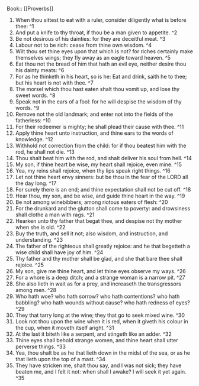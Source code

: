  Book:: [[Proverbs]]
 1. When thou sittest to eat with a ruler, consider diligently what is before thee: ^1
 2. And put a knife to thy throat, if thou be a man given to appetite. ^2
 3. Be not desirous of his dainties: for they are deceitful meat. ^3
 4. Labour not to be rich: cease from thine own wisdom. ^4
 5. Wilt thou set thine eyes upon that which is not? for riches certainly make themselves wings; they fly away as an eagle toward heaven. ^5
 6. Eat thou not the bread of him that hath an evil eye, neither desire thou his dainty meats: ^6
 7. For as he thinketh in his heart, so is he: Eat and drink, saith he to thee; but his heart is not with thee. ^7
 8. The morsel which thou hast eaten shalt thou vomit up, and lose thy sweet words. ^8
 9. Speak not in the ears of a fool: for he will despise the wisdom of thy words. ^9
 10. Remove not the old landmark; and enter not into the fields of the fatherless: ^10
 11. For their redeemer is mighty; he shall plead their cause with thee. ^11
 12. Apply thine heart unto instruction, and thine ears to the words of knowledge. ^12
 13. Withhold not correction from the child: for if thou beatest him with the rod, he shall not die. ^13
 14. Thou shalt beat him with the rod, and shalt deliver his soul from hell. ^14
 15. My son, if thine heart be wise, my heart shall rejoice, even mine. ^15
 16. Yea, my reins shall rejoice, when thy lips speak right things. ^16
 17. Let not thine heart envy sinners: but be thou in the fear of the LORD all the day long. ^17
 18. For surely there is an end; and thine expectation shall not be cut off. ^18
 19. Hear thou, my son, and be wise, and guide thine heart in the way. ^19
 20. Be not among winebibbers; among riotous eaters of flesh: ^20
 21. For the drunkard and the glutton shall come to poverty: and drowsiness shall clothe a man with rags. ^21
 22. Hearken unto thy father that begat thee, and despise not thy mother when she is old. ^22
 23. Buy the truth, and sell it not; also wisdom, and instruction, and understanding. ^23
 24. The father of the righteous shall greatly rejoice: and he that begetteth a wise child shall have joy of him. ^24
 25. Thy father and thy mother shall be glad, and she that bare thee shall rejoice. ^25
 26. My son, give me thine heart, and let thine eyes observe my ways. ^26
 27. For a whore is a deep ditch; and a strange woman is a narrow pit. ^27
 28. She also lieth in wait as for a prey, and increaseth the transgressors among men. ^28
 29. Who hath woe? who hath sorrow? who hath contentions? who hath babbling? who hath wounds without cause? who hath redness of eyes? ^29
 30. They that tarry long at the wine; they that go to seek mixed wine. ^30
 31. Look not thou upon the wine when it is red, when it giveth his colour in the cup, when it moveth itself aright. ^31
 32. At the last it biteth like a serpent, and stingeth like an adder. ^32
 33. Thine eyes shall behold strange women, and thine heart shall utter perverse things. ^33
 34. Yea, thou shalt be as he that lieth down in the midst of the sea, or as he that lieth upon the top of a mast. ^34
 35. They have stricken me, shalt thou say, and I was not sick; they have beaten me, and I felt it not: when shall I awake? I will seek it yet again. ^35
